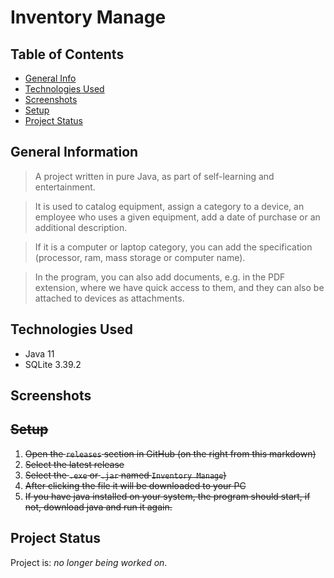 # Inventory Manage

## Table of Contents

- [General Info](#general-information)
- [Technologies Used](#technologies-used)
- [Screenshots](#screenshots)
- [Setup](#setup)
- [Project Status](#project-status)

## General Information

> A project written in pure Java, as part of self-learning and entertainment.

> It is used to catalog equipment, assign a category to a device, an employee who uses a given equipment, add a date of purchase or an additional description.

> If it is a computer or laptop category, you can add the specification (processor, ram, mass storage or computer name).

> In the program, you can also add documents, e.g. in the PDF extension, where we have quick access to them, and they can also be attached to devices as attachments.

## Technologies Used

- Java 11
- SQLite 3.39.2

## Screenshots

<!-- ![Screenshot](./img/) -->

## ~~Setup~~

1. ~~Open the `releases` section in GitHub (on the right from this markdown)~~
2. ~~Select the latest release~~
3. ~~Select the `.exe` or `.jar` named `Inventory Manage`)~~
4. ~~After clicking the file it will be downloaded to your PC~~
5. ~~If you have java installed on your system, the program should start, if not, download java and run it again.~~

## Project Status

Project is: _no longer being worked on_.
